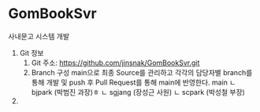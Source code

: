 # GomBookSvr
사내문고 시스템 개발

1. Git 정보
   1) Git 주소: https://github.com/jinsnak/GomBookSvr.git
   2) Branch 구성
        main으로 최종 Source를 관리하고 각각의 담당자별 branch를 통해 개발 및 push 후 Pull Request를 통해 main에 반영한다.
        main
          ㄴ  bjpark (박범진 과장)ㅎ
          ㄴ  sgjang (장성근 사원)
          ㄴ  scpark (박성철 부장)
2. 